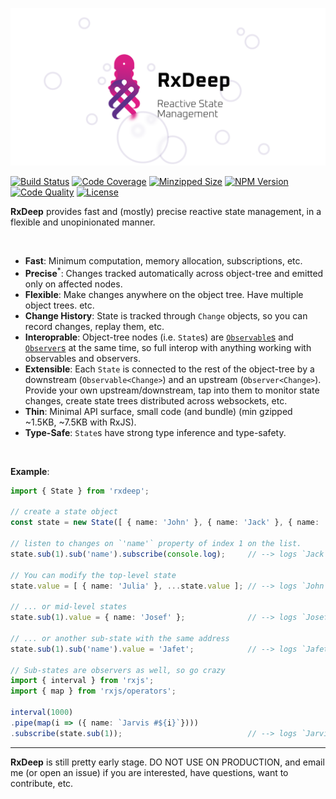 ![banner](/rxdeep-banner.png)

[![Build Status](https://badgen.net/travis/loreanvictor/rxdeep?label=build&cache=300&icon=travis)](https://travis-ci.org/loreanvictor/rxdeep)
[![Code Coverage](https://badgen.net/codecov/c/github/loreanvictor/rxdeep?cache=300&icon=codecov)](https://codecov.io/gh/loreanvictor/rxdeep)
[![Minzipped Size](https://badgen.net/bundlephobia/minzip/rxdeep@latest?icon=jsdelivr&color=purple)](https://bundlephobia.com/result?p=rxdeep@latest)
[![NPM Version](https://badgen.net/npm/v/rxdeep?cache=300&icon=npm)](https://www.npmjs.com/package/rxdeep)
[![Code Quality](https://badgen.net/codacy/grade/423972f1e78b453e8e69581ba4abc058?cache=300&icon=codacy)](https://www.codacy.com/manual/loreanvictor/rxdeep)
[![License](https://badgen.net/github/license/loreanvictor/rxdeep?icon=github)](LICENSE)

**RxDeep** provides fast and (mostly) precise reactive state management, in a flexible and unopinionated manner.

<br>

- **Fast**: Minimum computation, memory allocation, subscriptions, etc.
- **Precise**<sup>*</sup>: Changes tracked automatically across object-tree and emitted only on affected nodes.
- **Flexible**: Make changes anywhere on the object tree. Have multiple object trees. etc.
- **Change History**: State is tracked through `Change` objects, so you can record changes, replay them, etc.
- **Interoprable**: Object-tree nodes (i.e. `State`s) are [`Observable`s](https://rxjs.dev/guide/observable) and [`Observer`s](https://rxjs.dev/guide/observer) at the same time, so full interop with anything working with observables and observers.
- **Extensible**: Each `State` is connected to the rest of the object-tree by a downstream (`Observable<Change>`) and an upstream (`Observer<Change>`). Provide your own upstream/downstream, tap into them to monitor state changes, create state trees distributed across websockets, etc.
- **Thin**: Minimal API surface, small code (and bundle) (min gzipped ~1.5KB, ~7.5KB with RxJS).
- **Type-Safe**: `State`s have strong type inference and type-safety.

<br>

**Example**:

```ts
import { State } from 'rxdeep';

// create a state object
const state = new State([ { name: 'John' }, { name: 'Jack' }, { name: 'Jill' } ]);

// listen to changes on `'name'` property of index 1 on the list.
state.sub(1).sub('name').subscribe(console.log);     // --> logs `Jack`

// You can modify the top-level state
state.value = [ { name: 'Julia' }, ...state.value ]; // --> logs `John`, since `John` is index 1 now

// ... or mid-level states
state.sub(1).value = { name: 'Josef' };              // --> logs `Josef`

// ... or another sub-state with the same address
state.sub(1).sub('name').value = 'Jafet';            // --> logs `Jafet`

// Sub-states are observers as well, so go crazy
import { interval } from 'rxjs';
import { map } from 'rxjs/operators';

interval(1000)
.pipe(map(i => ({ name: `Jarvis #${i}`})))
.subscribe(state.sub(1));                            // --> logs `Jarvis #0`, `Jarvis #1`, `Jarvis #2`, ...
```

---

**RxDeep** is still pretty early stage. DO NOT USE ON PRODUCTION, and email me (or open an issue) if you are interested, have questions, want to contribute, etc.
